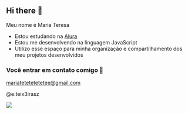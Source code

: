 ## Hi there 👋

Meu nome é Maria Teresa

- Estou estudando na [Alura](https://www.alura.com.br)
- Estou me desenvolvendo na linguagem JavaScript
- Utilizo esse espaço para minha organização e compartilhamento dos meu projetos desenvolvidos

### Você entrar em contato comigo 📩 

mariatetetetetetee@gmail.com

@e.teix3irasz

![](https://media.tenor.com/3UcojdcIMJcAAAAM/dog.gif)


